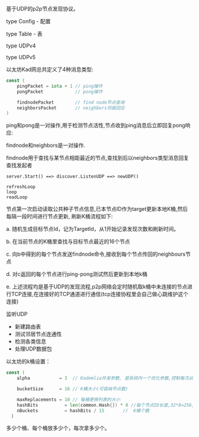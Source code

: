 基于UDP的p2p节点发现协议。

type Config - 配置

type Table - 表

type UDPv4

type UDPv5

以太坊Kad网总共定义了4种消息类型:

```go
const (
    pingPacket = iota + 1 // ping操作
    pongPacket            // pong操作

    findnodePacket        // find node节点查询
    neighborsPacket       // neighbors邻居回应
)
```

ping和pong是一对操作,用于检测节点活性,节点收到ping消息后立即回复pong响应:

findnode和neighbors是一对操作.

findnode用于查找与某节点相距最近的节点,查找到后以neighbors类型消息回复查找发起者

```
server.Start() ==> discover.ListenUDP ==> newUDP()

refreshLoop
loop
readLoop
```

节点第一次启动读取公共种子节点信息,已本节点ID作为target更新本地K桶,然后每隔一段时间进行节点更新, 刷新K桶流程如下:

a. 随机生成目标节点Id，记为TargetId，从1开始记录发现次数和刷新时间。

b. 在当前节点的K桶里查找与目标节点最近的16个节点

c. 向b中得到的每个节点发送findnode命令,接收到每个节点传回的neighbours节点

d. 对c返回的每个节点进行ping-pong测试然后更新到本地k桶

e. 上述流程均是基于UDP的发现流程,p2p网络会定时随机取k桶中未连接的节点进行TCP连接,在连接好的TCP通道进行通信\(tcp连接协程里会自己做心跳维护这个连接\)

监听UDP

* 新建路由表
* 测试邻居节点连通性
* 检测各类信息
* 处理UDP数据包

以太坊的k桶设置：

```go
const (
    alpha           = 3  // Kademlia并发参数, 是系统内一个优化参数,控制每次从K桶最多取出节点个数,ethereum取值3

    bucketSize      = 16 // K桶大小(可容纳节点数)

    maxReplacements = 10 // 每桶更换列表的大小
    hashBits          = len(common.Hash{}) * 8 //每个节点ID长度,32*8=256, 32位16进制
    nBuckets          = hashBits / 15       //  K桶个数
  ）
```

多少个桶、每个桶放多少个，每次拿多少个。

